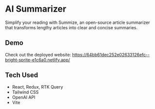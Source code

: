 
# AI Summarizer

Simplify your reading with Summize, an open-source article summarizer that transforms lengthy articles into clear and concise summaries. 

## Demo

Check out the deployed website: https://64bb61dec252e02633126efc--bright-sprite-e1c6a0.netlify.app/


## Tech Used

- React, Redux, RTK Query
- Tailwind CSS
- OpenAI API
- Vite
